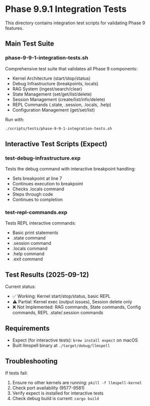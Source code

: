 # Phase 9.9.1 Integration Tests

This directory contains integration test scripts for validating Phase 9 features.

## Main Test Suite

### phase-9-9-1-integration-tests.sh
Comprehensive test suite that validates all Phase 9 components:
- Kernel Architecture (start/stop/status)
- Debug Infrastructure (breakpoints, locals)
- RAG System (ingest/search/clear)
- State Management (set/get/list/delete)
- Session Management (create/list/info/delete)
- REPL Commands (.state, .session, .locals, .help)
- Configuration Management (get/set/list)

Run with:
```bash
./scripts/tests/phase-9-9-1-integration-tests.sh
```

## Interactive Test Scripts (Expect)

### test-debug-infrastructure.exp
Tests the debug command with interactive breakpoint handling:
- Sets breakpoint at line 7
- Continues execution to breakpoint
- Checks .locals command
- Steps through code
- Continues to completion

### test-repl-commands.exp
Tests REPL interactive commands:
- Basic print statements
- .state command
- .session command
- .locals command
- .help command
- .exit command

## Test Results (2025-09-12)

Current status:
- ✅ Working: Kernel start/stop/status, basic REPL
- ⚠️ Partial: Kernel exec (output issues), Session delete only
- ❌ Not Implemented: RAG commands, State commands, Config commands, REPL .state/.session commands

## Requirements

- Expect (for interactive tests): `brew install expect` on macOS
- Built llmspell binary at `./target/debug/llmspell`

## Troubleshooting

If tests fail:
1. Ensure no other kernels are running: `pkill -f llmspell-kernel`
2. Check port availability (9577-9581)
3. Verify expect is installed for interactive tests
4. Check debug build is current: `cargo build`